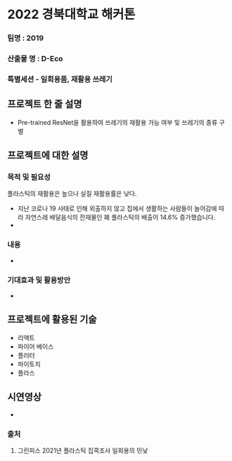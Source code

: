 # 2022 경북대학교 해커톤 

### 팀명 : 2019
### 산출물 명 : D-Eco

### 특별세션 - 일회용품, 재활용 쓰레기



## 프로젝트 한 줄 설명
- Pre-trained ResNet을 활용하여 쓰레기의 재활용 가능 여부 및 쓰레기의 종류 구별


## 프로젝트에 대한 설명
### 목적 및 필요성
플라스틱의 재활용은 높으나 실질 재활용률은 낮다. 
- 지난 코로나 19 사태로 인해 외출하지 않고 집에서 생활하는 사람들이 늘어감에 따라 자연스레 배달음식의 잔재물인 폐 플라스틱의 배출이 14.6% 증가했습니다.
- 
### 내용
- 

### 기대효과 및 활용방안
- 


## 프로젝트에 활용된 기술
- 리액트
- 파이어 베이스
- 플러터
- 파이토치
- 플라스


## 시연영상
- 

### 출처
1) 그린피스 2021년 플라스틱 집콕조사 일회용의 민낯
